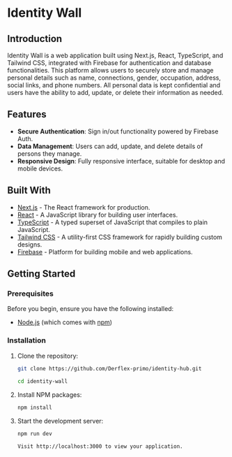 # Identity Wall

## Introduction
Identity Wall is a web application built using Next.js, React, TypeScript, and Tailwind CSS, integrated with Firebase for authentication and database functionalities. This platform allows users to securely store and manage personal details such as name, connections, gender, occupation, address, social links, and phone numbers. All personal data is kept confidential and users have the ability to add, update, or delete their information as needed.

## Features
- **Secure Authentication**: Sign in/out functionality powered by Firebase Auth.
- **Data Management**: Users can add, update, and delete details of persons they manage.
- **Responsive Design**: Fully responsive interface, suitable for desktop and mobile devices.

## Built With
- [Next.js](https://nextjs.org/) - The React framework for production.
- [React](https://reactjs.org/) - A JavaScript library for building user interfaces.
- [TypeScript](https://www.typescriptlang.org/) - A typed superset of JavaScript that compiles to plain JavaScript.
- [Tailwind CSS](https://tailwindcss.com/) - A utility-first CSS framework for rapidly building custom designs.
- [Firebase](https://firebase.google.com/) - Platform for building mobile and web applications.

## Getting Started

### Prerequisites
Before you begin, ensure you have the following installed:
- [Node.js](https://nodejs.org/) (which comes with [npm](http://npmjs.com/))

### Installation
1. Clone the repository:
   ```bash
   git clone https://github.com/Derflex-primo/identity-hub.git
 
   cd identity-wall

2. Install NPM packages:
   ```bash
   npm install

3. Start the development server:
   ```bash
   npm run dev

   Visit http://localhost:3000 to view your application.